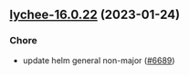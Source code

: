 

## [lychee-16.0.22](https://github.com/truecharts/charts/compare/lychee-16.0.21...lychee-16.0.22) (2023-01-24)

### Chore

- update helm general non-major ([#6689](https://github.com/truecharts/charts/issues/6689))
  
  